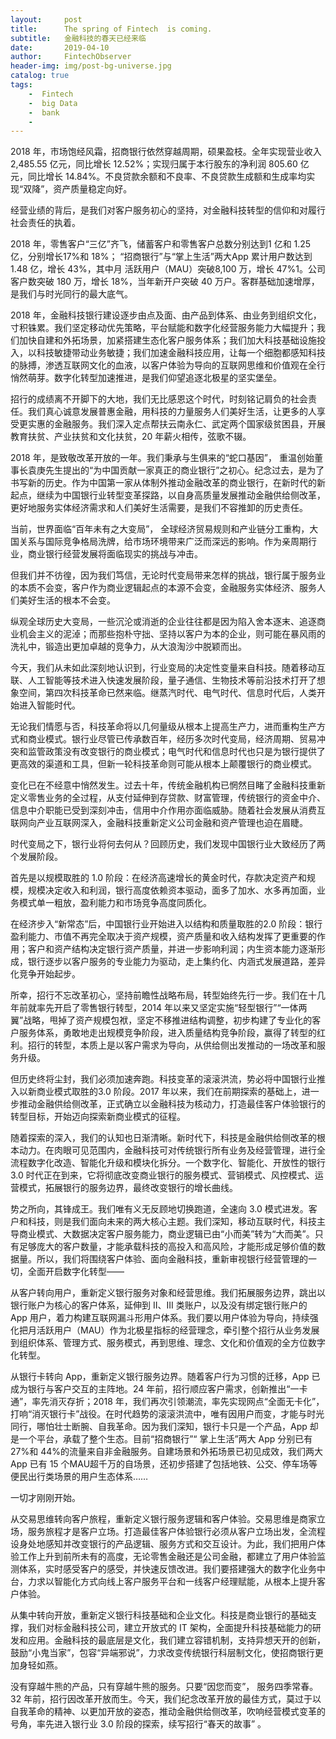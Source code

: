 ```yaml
---
layout:     post
title:      The spring of Fintech  is coming.
subtitle:   金融科技的春天已经来临
date:       2019-04-10
author:     FintechObserver
header-img: img/post-bg-universe.jpg
catalog: true
tags:
    -  Fintech
    -  big Data
    -  bank
    -  
---
```

2018 年，市场饱经风霜，招商银行依然穿越周期，硕果盈枝。全年实现营业收入2,485.55 亿元，同比增长 12.52%；实现归属于本行股东的净利润 805.60 亿元，同比增长 14.84%。不良贷款余额和不良率、不良贷款生成额和生成率均实现“双降”，资产质量稳定向好。

经营业绩的背后，是我们对客户服务初心的坚持，对金融科技转型的信仰和对履行社会责任的执着。

2018 年，零售客户“三亿”齐飞，储蓄客户和零售客户总数分别达到1 亿和 1.25 亿，分别增长17%和 18%； “招商银行”与“掌上生活”两大App 累计用户数达到 1.48 亿，增长 43%，其中月 活跃用户（MAU）突破8,100 万，增长 47%1。公司客户数突破 180 万，增长 18%，当年新开户突破 40 万户。客群基础加速增厚，是我们与时光同行的最大底气。

2018 年，金融科技银行建设逐步由点及面、由产品到体系、由业务到组织文化，寸积铢累。我们坚定移动优先策略，平台赋能和数字化经营服务能力大幅提升；我们加快自建和外拓场景，加紧搭建生态化客户服务体系；我们加大科技基础设施投入，以科技敏捷带动业务敏捷；我们加速金融科技应用，让每一个细胞都感知科技的脉搏，渗透互联网文化的血液，以客户体验为导向的互联网思维和价值观在全行悄然萌芽。数字化转型加速推进，是我们仰望追逐北极星的坚实堡垒。

招行的成绩离不开脚下的大地，我们无比感恩这个时代，时刻铭记肩负的社会责任。我们真心诚意发展普惠金融，用科技的力量服务人们美好生活，让更多的人享受更实惠的金融服务。我们深入定点帮扶云南永仁、武定两个国家级贫困县，开展教育扶贫、产业扶贫和文化扶贫，20 年薪火相传，弦歌不辍。

2018 年，是致敬改革开放的一年。我们秉承与生俱来的“蛇口基因”， 重温创始董事长袁庚先生提出的“为中国贡献一家真正的商业银行”之初心。纪念过去，是为了书写新的历史。作为中国第一家从体制外推动金融改革的商业银行，在新时代的新起点，继续为中国银行业转型变革探路，以自身高质量发展推动金融供给侧改革，更好地服务实体经济需求和人们美好生活需要，是我们不容推卸的历史责任。

当前，世界面临“百年未有之大变局”， 全球经济贸易规则和产业链分工重构，大国关系与国际竞争格局洗牌，给市场环境带来广泛而深远的影响。作为亲周期行业，商业银行经营发展将面临现实的挑战与冲击。

但我们并不彷徨，因为我们笃信，无论时代变局带来怎样的挑战，银行属于服务业的本质不会变，客户作为商业逻辑起点的本源不会变，金融服务实体经济、服务人们美好生活的根本不会变。

纵观全球历史大变局，一些沉沦或消逝的企业往往都是因为陷入舍本逐末、追逐商业机会主义的泥淖；而那些抱朴守拙、坚持以客户为本的企业，则可能在暴风雨的洗礼中，锻造出更加卓越的竞争力，从大浪淘沙中脱颖而出。

今天，我们从未如此深刻地认识到，行业变局的决定性变量来自科技。随着移动互联、人工智能等技术进入快速发展阶段，量子通信、生物技术等前沿技术打开了想象空间，第四次科技革命已然来临。继蒸汽时代、电气时代、信息时代后，人类开始进入智能时代。

无论我们情愿与否，科技革命将以几何量级从根本上提高生产力，进而重构生产方式和商业模式。银行业尽管已传承数百年，经历多次时代变局，经济周期、贸易冲突和监管政策没有改变银行的商业模式；电气时代和信息时代也只是为银行提供了更高效的渠道和工具，但新一轮科技革命则可能从根本上颠覆银行的商业模式。

变化已在不经意中悄然发生。过去十年，传统金融机构已惘然目睹了金融科技重新定义零售业务的全过程，从支付延伸到存贷款、财富管理，传统银行的资金中介、信息中介职能已受到深刻冲击，信用中介作用亦面临威胁。随着社会发展从消费互联网向产业互联网深入，金融科技重新定义公司金融和资产管理也迫在眉睫。

时代变局之下，银行业将何去何从？回顾历史，我们发现中国银行业大致经历了两个发展阶段。

首先是以规模取胜的 1.0 阶段：在经济高速增长的黄金时代，存款决定资产和规模，规模决定收入和利润，银行高度依赖资本驱动，面多了加水、水多再加面，业务模式单一粗放，盈利能力和市场竞争高度同质化。

在经济步入“新常态”后，中国银行业开始进入以结构和质量取胜的2.0 阶段：银行盈利能力、市值不再完全取决于资产规模，资产质量和收入结构发挥了更重要的作用；客户和资产结构决定银行资产质量，并进一步影响利润；内生资本能力逐渐形成，银行逐步以客户服务的专业能力为驱动，走上集约化、内涵式发展道路，差异化竞争开始起步。

所幸，招行不忘改革初心，坚持前瞻性战略布局，转型始终先行一步。我们在十几年前就率先开启了零售银行转型，2014 年以来又坚定实施“轻型银行”“一体两翼”战略，甩掉了资产规模包袱，坚定不移推进结构调整，初步构建了专业化的客户服务体系，勇敢地走出规模竞争阶段，进入质量结构竞争阶段，赢得了转型的红利。招行的转型，本质上是以客户需求为导向，从供给侧出发推动的一场改革和服务升级。

但历史终将尘封，我们必须加速奔跑。科技变革的滚滚洪流，势必将中国银行业推入以新商业模式取胜的3.0 阶段。2017 年以来，我们在前期探索的基础上，进一步推动金融供给侧改革，正式确立以金融科技为核动力，打造最佳客户体验银行的转型目标，开始迈向探索新商业模式的征程。

随着探索的深入，我们的认知也日渐清晰。新时代下，科技是金融供给侧改革的根本动力。在肉眼可见范围内，金融科技可对传统银行所有业务及经营管理，进行全流程数字化改造、智能化升级和模块化拆分。一个数字化、智能化、开放性的银行 3.0 时代正在到来，它将彻底改变商业银行的服务模式、营销模式、风控模式、运营模式，拓展银行的服务边界，最终改变银行的增长曲线。

势之所向，其锋成王。我们唯有义无反顾地切换跑道，全速向 3.0 模式进发。客户和科技，则是我们面向未来的两大核心主题。我们深知，移动互联时代，科技主导商业模式、大数据决定客户服务能力，商业逻辑已由“小而美”转为“大而美”。只有足够庞大的客户数量，才能承载科技的高投入和高风险，才能形成足够价值的数据量。所以，我们将围绕客户体验、面向金融科技，重新审视银行经营管理的一切，全面开启数字化转型——

从客户转向用户，重新定义银行服务对象和经营思维。我们拓展服务边界，跳出以银行账户为核心的客户体系，延伸到 II、III 类账户，以及没有绑定银行账户的 App 用户，着力构建互联网漏斗形用户体系。我们要以用户体验为导向，持续强化把月活跃用户（MAU）作为北极星指标的经营理念，牵引整个招行从业务发展到组织体系、管理方式、服务模式，再到思维、理念、文化和价值观的全方位数字化转型。

从银行卡转向 App，重新定义银行服务边界。随着客户行为习惯的迁移，App 已成为银行与客户交互的主阵地。24 年前，招行顺应客户需求，创新推出“一卡通”，率先消灭存折；2018 年，我们再次引领潮流，率先实现网点“全面无卡化”，打响“消灭银行卡”战役。在时代趋势的滚滚洪流中，唯有因用户而变，才能与时光同行，哪怕壮士断腕、自我革命。因为我们深知，银行卡只是一个产品，App 却是一个平台，承载了整个生态。目前“招商银行”“ 掌上生活”两大 App 分别已有 27%和 44%的流量来自非金融服务。自建场景和外拓场景已初见成效，我们两大 App 已有 15 个MAU超千万的自场景，还初步搭建了包括地铁、公交、停车场等便民出行类场景的用户生态体系……

一切才刚刚开始。

从交易思维转向客户旅程，重新定义银行服务逻辑和客户体验。交易思维是商家立场，服务旅程才是客户立场。打造最佳客户体验银行必须从客户立场出发，全流程设身处地感知并改变银行的产品逻辑、服务方式和交互设计。为此，我们把用户体验工作上升到前所未有的高度，无论零售金融还是公司金融，都建立了用户体验监测体系，实时感受客户的感受，并快速反馈改进。我们要搭建强大的数字化业务中台，力求以智能化方式向线上客户服务平台和一线客户经理赋能，从根本上提升客户体验。

从集中转向开放，重新定义银行科技基础和企业文化。科技是商业银行的基础支撑，我们对标金融科技公司，建立开放式的 IT 架构，全面提升科技基础能力的研发和应用。金融科技的最底层是文化，我们建立容错机制，支持异想天开的创新，鼓励“小鬼当家”，包容“异端邪说”，力求改变传统银行科层制文化，使招商银行更加身轻如燕。

没有穿越牛熊的产品，只有穿越牛熊的服务。只要“因您而变”， 服务四季常春。32 年前，招行因改革开放而生。今天，我们纪念改革开放的最佳方式，莫过于以自我革命的精神、以更加开放的姿态，推动金融供给侧改革，吹响经营模式变革的号角，率先进入银行业 3.0 阶段的探索，续写招行“春天的故事” 。
